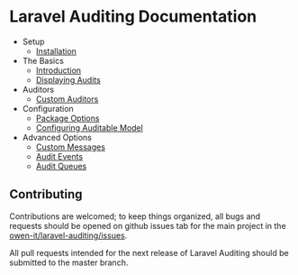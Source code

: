 
# Laravel Auditing Documentation

- Setup
    - [Installation](installation.md)
- The Basics
    - [Introduction](introduction.md)
    - [Displaying Audits](getting-audits.md)
- Auditors
    - [Custom Auditors](auditors.md)
- Configuration 
    - [Package Options](general-settings.md)
    - [Configuring Auditable Model](behavior-settings.md)  
- Advanced Options
    - [Custom Messages](customizing.md)
    - [Audit Events](events.md)
    - [Audit Queues](queues.md)


## Contributing

Contributions are welcomed; to keep things organized, all bugs and requests should be opened on github issues tab for the main project in the [owen-it/laravel-auditing/issues](https://github.com/owen-it/laravel-auditing/issues).

All pull requests intended for the next release of Laravel Auditing should be submitted to the master branch.
